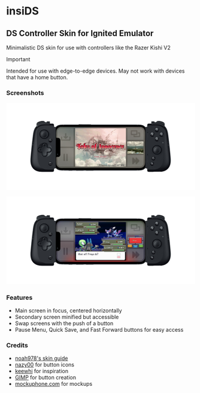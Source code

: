 # insiDS

## DS Controller Skin for Ignited Emulator

Minimalistic DS skin for use with controllers like the Razer Kishi V2

> [!IMPORTANT]
> Intended for use with edge-to-edge devices. May not work with devices that have a home button.

### Screenshots

![Screenshot of the insiDS skin for Ignited emulator playing Tales of Innocence using a Razer Kishi V2 controller](<./screenshots/insiDS-toi.png> "insiDS skin for Ignited showing Tales of Innocence")

![Screenshot of the insiDS skin for Ignited emulator playing Pokemon Platinum using a Razer Kishi V2 controller](<./screenshots/insiDS-plat.png> "insiDS skin for Ignited showing Pokemon Platinum")

### Features

- Main screen in focus, centered horizontally
- Secondary screen minified but accessible
- Swap screens with the push of a button
- Pause Menu, Quick Save, and Fast Forward buttons for easy access

### Credits

- [noah978's skin guide](<https://noah978.gitbook.io/delta-docs/skins>)
- [nazy00](<https://github.com/nazy00>) for button icons
- [keewhi](<https://github.com/keewhi>) for inspiration
- [GIMP](<https://www.gimp.org>) for button creation
- [mockuphone.com](<https://mockuphone.com/device/apple-iphone13mini-midnight>) for mockups
